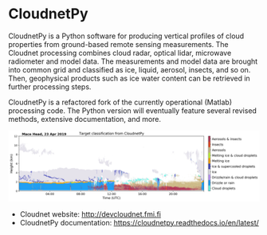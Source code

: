 # CloudnetPy
CloudnetPy is a Python software for producing vertical profiles of cloud properties from ground-based remote sensing measurements. The Cloudnet processing combines cloud radar, optical lidar, microwave radiometer and model data. The measurements and model data are brought into common grid and classified as ice, liquid, aerosol, insects, and so on. Then, geophysical products such as ice water content can be retrieved in further processing steps.

CloudnetPy is a refactored fork of the currently operational (Matlab) processing code. The Python version will eventually feature several revised methods, extensive documentation, and more.

<img src="docs/source/_static/20190423_mace-head_classification.png">

- Cloudnet website: http://devcloudnet.fmi.fi
- CloudnetPy documentation: https://cloudnetpy.readthedocs.io/en/latest/
